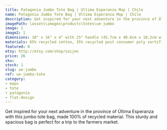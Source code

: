 ```yaml
---
title: Patagonia Jumbo Tote Bag | Ultima Esperanza Map | Chile
name: Patagonia Jumbo Tote Bag | Ultima Esperanza Map | Chile
description: Get inspired for your next adventure in the province of Última Esperanza with this jumbo tote bag, made 100% of recycled material.
imagePath: \assets\images\products\totes\ue-jumbo
image: 1
image2: 1
dimensions: 18" x 16" x 4" with 25" handle (45.7cm x 40.6cm x 10.2cm with 63.5cm handle)
materials: 65% recycled cotton, 35% recycled post consumer poly certified
featured: 0
etsy: http://etsy.com/shop/soijen
price: 26
sku: 
stock: 1
slug: ue-jumbo
ref: ue-jumbo-tote
category:
- maps
- tote
- patagonia
- flat-design
---
```

Get inspired for your next adventure in the province of Última Esperanza with this jumbo tote bag, made 100% of recycled material. This sturdy and spacious bag is perfect for a trip to the farmers market.
